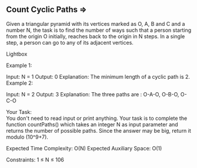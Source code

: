 
Count Cyclic Paths  =>
--------------------




Given a triangular pyramid with its vertices marked as O, A, B and C and a number N, the task is to find the number of ways such that a person starting from the origin O initially, reaches back to the origin in N steps. In a single step, a person can go to any of its adjacent vertices.

Lightbox


Example 1:

Input:
N = 1
Output: 0
Explanation: The minimum length of
a cyclic path is 2.
Example 2:

Input:
N = 2
Output: 3
Explanation: The three paths are :
O-A-O, O-B-O, O-C-O

Your Task:  
You don't need to read input or print anything. Your task is to complete the function countPaths() which takes an integer N as input parameter and returns the number of possible paths. Since the answer may be big, return it modulo (10^9+7). 


Expected Time Complexity: O(N)
Expected Auxiliary Space: O(1)


Constraints:
1 ≤ N ≤ 106

